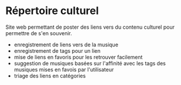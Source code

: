 # Répertoire culturel
Site web permettant de poster des liens vers du contenu culturel pour permettre de s'en souvenir.

- enregistrement de liens vers de la musique
- enregistrement de tags pour un lien
- mise de liens en favoris pour les retrouver facilement
- suggestion de musiques basées sur l'affinité avec les tags des musiques mises en favois par l'utilisateur
- triage des liens en catégories
